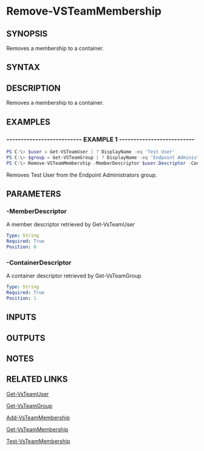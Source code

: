 


# Remove-VSTeamMembership

## SYNOPSIS

Removes a membership to a container.

## SYNTAX

## DESCRIPTION

Removes a membership to a container.

## EXAMPLES

### -------------------------- EXAMPLE 1 --------------------------

```PowerShell
PS C:\> $user = Get-VSTeamUser | ? DisplayName -eq 'Test User'
PS C:\> $group = Get-VSTeamGroup | ? DisplayName -eq 'Endpoint Administrators'
PS C:\> Remove-VSTeamMembership -MemberDescriptor $user.Descriptor -ContainerDescriptor $group.Descriptor
```

Removes Test User from the Endpoint Administrators group.

## PARAMETERS

### -MemberDescriptor

A member descriptor retrieved by Get-VsTeamUser

```yaml
Type: String
Required: True
Position: 0
```


### -ContainerDescriptor

A container descriptor retrieved by Get-VsTeamGroup

```yaml
Type: String
Required: True
Position: 1
```


## INPUTS

## OUTPUTS

## NOTES

## RELATED LINKS

[Get-VsTeamUser](Get-VsTeamUser.md)

[Get-VsTeamGroup](Get-VsTeamGroup.md)

[Add-VsTeamMembership](Add-VsTeamMembership.md)

[Get-VsTeamMembership](Get-VsTeamMembership.md)

[Test-VsTeamMembership](Test-VsTeamMembership.md)

